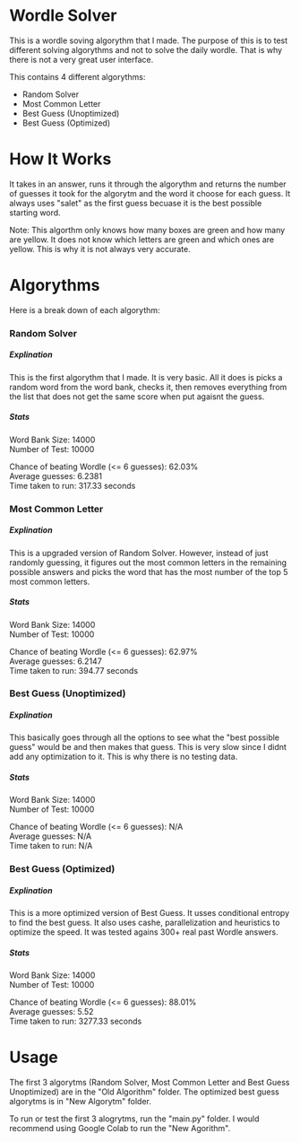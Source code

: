 # Wordle Solver

This is a wordle soving algorythm that I made. The purpose of this is to test different solving algorythms and not to solve the daily wordle. That is why there is not a very great user interface.

This contains 4 different algorythms:
  * Random Solver
  * Most Common Letter
  * Best Guess (Unoptimized)
  * Best Guess (Optimized)
 
# How It Works

It takes in an answer, runs it through the algorythm and returns the number of guesses it took for the algorytm and the word it choose for each guess. It always uses "salet" as the first guess becuase it is the best possible starting word.


Note: This algorthm only knows how many boxes are green and how many are yellow. It does not know which letters are green and which ones are yellow. This is why it is not always very accurate.

# Algorythms

Here is a break down of each algorythm:

### Random Solver

##### Explination

This is the first algorythm that I made. It is very basic. All it does is picks a random word from the word bank, checks it, then removes everything from the list that does not get the same score when put agaisnt the guess.

##### Stats

Word Bank Size: 14000<br />
Number of Test: 10000

Chance of beating Wordle (<= 6 guesses): 62.03%<br />
Average guesses: 6.2381<br />
Time taken to run: 317.33 seconds<br />

### Most Common Letter

##### Explination

This is a upgraded version of Random Solver. However, instead of just randomly guessing, it figures out the most common letters in the remaining possible answers and picks the word that has the most number of the top 5 most common letters.

##### Stats

Word Bank Size: 14000<br />
Number of Test: 10000

Chance of beating Wordle (<= 6 guesses): 62.97%<br />
Average guesses: 6.2147<br />
Time taken to run: 394.77 seconds<br />


### Best Guess (Unoptimized)

##### Explination

This basically goes through all the options to see what the "best possible guess" would be and then makes that guess. This is very slow since I didnt add any optimization to it. This is why there is no testing data.

##### Stats

Word Bank Size: 14000<br />
Number of Test: 10000

Chance of beating Wordle (<= 6 guesses): N/A<br />
Average guesses: N/A<br />
Time taken to run: N/A<br />


### Best Guess (Optimized)

##### Explination

This is a more optimized version of Best Guess. It usses conditional entropy to find the best guess. It also uses cashe, parallelization and heuristics to optimize the speed. It was tested agains 300+ real past Wordle answers.

##### Stats

Word Bank Size: 14000<br />
Number of Test: 10000

Chance of beating Wordle (<= 6 guesses): 88.01%<br />
Average guesses: 5.52<br />
Time taken to run: 3277.33 seconds<br />

# Usage

The first 3 algorytms (Random Solver, Most Common Letter and Best Guess Unoptimized) are in the "Old Algorithm" folder. The optimized best guess algorytms is in "New Algorytm" folder.

To run or test the first 3 alogrytms, run the "main.py" folder. I would recommend using Google Colab to run the "New Agorithm".

